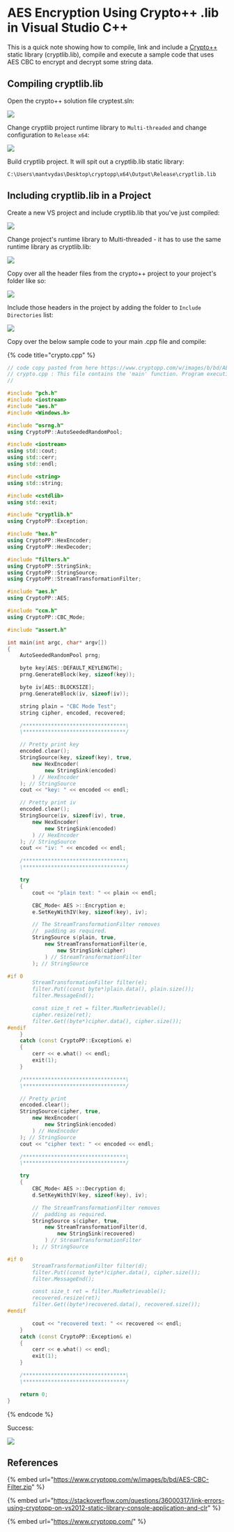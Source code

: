 # AES Encryption Using Crypto++ .lib in Visual Studio C++

This is a quick note showing how to compile, link and include a [Crypto++](https://www.cryptopp.com) static library \(cryptlib.lib\), compile and execute a sample code that uses AES CBC to encrypt and decrypt some string data.

## Compiling cryptlib.lib

Open the crypto++ solution file cryptest.sln:

![](../.gitbook/assets/image%20%2824%29.png)

Change cryptlib project runtime library to `Multi-threaded` and change configuration to `Release` `x64`:

![](../.gitbook/assets/image%20%28244%29.png)

Build cryptlib project. It will spit out a cryptlib.lib static library:

```text
C:\Users\mantvydas\Desktop\cryptopp\x64\Output\Release\cryptlib.lib
```

## Including cryptlib.lib in a Project

Create a new VS project and include cryptlib.lib that you've just compiled:

![](../.gitbook/assets/image%20%28180%29.png)

Change project's runtime library to Multi-threaded - it has to use the same runtime library as cryptlib.lib:

![](../.gitbook/assets/image%20%28125%29.png)

Copy over all the header files from the crypto++ project to your project's folder like so:

![](../.gitbook/assets/image%20%2825%29.png)

Include those headers in the project by adding the folder to `Include Directories` list:

![](../.gitbook/assets/image%20%28211%29.png)

Copy over the below sample code to your main .cpp file and compile:

{% code title="crypto.cpp" %}
```cpp
// code copy pasted from here https://www.cryptopp.com/w/images/b/bd/AES-CBC-Filter.zip
// crypto.cpp : This file contains the 'main' function. Program execution begins and ends there.
//

#include "pch.h"
#include <iostream>
#include "aes.h"
#include <Windows.h>

#include "osrng.h"
using CryptoPP::AutoSeededRandomPool;

#include <iostream>
using std::cout;
using std::cerr;
using std::endl;

#include <string>
using std::string;

#include <cstdlib>
using std::exit;

#include "cryptlib.h"
using CryptoPP::Exception;

#include "hex.h"
using CryptoPP::HexEncoder;
using CryptoPP::HexDecoder;

#include "filters.h"
using CryptoPP::StringSink;
using CryptoPP::StringSource;
using CryptoPP::StreamTransformationFilter;

#include "aes.h"
using CryptoPP::AES;

#include "ccm.h"
using CryptoPP::CBC_Mode;

#include "assert.h"

int main(int argc, char* argv[])
{
	AutoSeededRandomPool prng;

	byte key[AES::DEFAULT_KEYLENGTH];
	prng.GenerateBlock(key, sizeof(key));

	byte iv[AES::BLOCKSIZE];
	prng.GenerateBlock(iv, sizeof(iv));

	string plain = "CBC Mode Test";
	string cipher, encoded, recovered;

	/*********************************\
	\*********************************/

	// Pretty print key
	encoded.clear();
	StringSource(key, sizeof(key), true,
		new HexEncoder(
			new StringSink(encoded)
		) // HexEncoder
	); // StringSource
	cout << "key: " << encoded << endl;

	// Pretty print iv
	encoded.clear();
	StringSource(iv, sizeof(iv), true,
		new HexEncoder(
			new StringSink(encoded)
		) // HexEncoder
	); // StringSource
	cout << "iv: " << encoded << endl;

	/*********************************\
	\*********************************/

	try
	{
		cout << "plain text: " << plain << endl;

		CBC_Mode< AES >::Encryption e;
		e.SetKeyWithIV(key, sizeof(key), iv);

		// The StreamTransformationFilter removes
		//  padding as required.
		StringSource s(plain, true,
			new StreamTransformationFilter(e,
				new StringSink(cipher)
			) // StreamTransformationFilter
		); // StringSource

#if 0
		StreamTransformationFilter filter(e);
		filter.Put((const byte*)plain.data(), plain.size());
		filter.MessageEnd();

		const size_t ret = filter.MaxRetrievable();
		cipher.resize(ret);
		filter.Get((byte*)cipher.data(), cipher.size());
#endif
	}
	catch (const CryptoPP::Exception& e)
	{
		cerr << e.what() << endl;
		exit(1);
	}

	/*********************************\
	\*********************************/

	// Pretty print
	encoded.clear();
	StringSource(cipher, true,
		new HexEncoder(
			new StringSink(encoded)
		) // HexEncoder
	); // StringSource
	cout << "cipher text: " << encoded << endl;

	/*********************************\
	\*********************************/

	try
	{
		CBC_Mode< AES >::Decryption d;
		d.SetKeyWithIV(key, sizeof(key), iv);

		// The StreamTransformationFilter removes
		//  padding as required.
		StringSource s(cipher, true,
			new StreamTransformationFilter(d,
				new StringSink(recovered)
			) // StreamTransformationFilter
		); // StringSource

#if 0
		StreamTransformationFilter filter(d);
		filter.Put((const byte*)cipher.data(), cipher.size());
		filter.MessageEnd();

		const size_t ret = filter.MaxRetrievable();
		recovered.resize(ret);
		filter.Get((byte*)recovered.data(), recovered.size());
#endif

		cout << "recovered text: " << recovered << endl;
	}
	catch (const CryptoPP::Exception& e)
	{
		cerr << e.what() << endl;
		exit(1);
	}

	/*********************************\
	\*********************************/

	return 0;
}
```
{% endcode %}

Success:

![](../.gitbook/assets/image%20%28195%29.png)

## References

{% embed url="https://www.cryptopp.com/w/images/b/bd/AES-CBC-Filter.zip" %}

{% embed url="https://stackoverflow.com/questions/36000317/link-errors-using-cryptopp-on-vs2012-static-library-console-application-and-clr" %}

{% embed url="https://www.cryptopp.com/" %}

